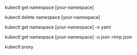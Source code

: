 kubectl get namespace [your-namespace]

kubectl delete namespace [your-namespace]

kubectl get namespace [your-namespace] -o yaml

kubectl get namespace [your-namespace] -o json >tmp.json

kubectl proxy

